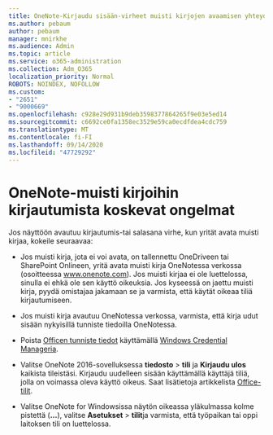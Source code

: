 ```yaml
---
title: OneNote-Kirjaudu sisään-virheet muisti kirjojen avaamisen yhteydessä
ms.author: pebaum
author: pebaum
manager: mnirkhe
ms.audience: Admin
ms.topic: article
ms.service: o365-administration
ms.collection: Adm_O365
localization_priority: Normal
ROBOTS: NOINDEX, NOFOLLOW
ms.custom:
- "2651"
- "9000669"
ms.openlocfilehash: c928e29d931b9deb3598377864265f9e03e5ed14
ms.sourcegitcommit: c6692ce0fa1358ec3529e59ca0ecdfdea4cdc759
ms.translationtype: MT
ms.contentlocale: fi-FI
ms.lasthandoff: 09/14/2020
ms.locfileid: "47729292"
---
```

# <a name="issues-signing-in-to-onenote-notebooks"></a>OneNote-muisti kirjoihin kirjautumista koskevat ongelmat

Jos näyttöön avautuu kirjautumis-tai salasana virhe, kun yrität avata muisti kirjaa, kokeile seuraavaa:

- Jos muisti kirja, jota ei voi avata, on tallennettu OneDriveen tai SharePoint Onlineen, yritä avata muisti kirja OneNotessa verkossa (osoitteessa www.onenote.com). Jos muisti kirjaa ei ole luettelossa, sinulla ei ehkä ole sen käyttö oikeuksia. Jos kyseessä on jaettu muisti kirja, pyydä omistajaa jakamaan se ja varmista, että käytät oikeaa tiliä kirjautumiseen.

- Jos muisti kirja avautuu OneNotessa verkossa, varmista, että kirja udut sisään nykyisillä tunniste tiedoilla OneNotessa. 

- Poista [Officen tunniste tiedot](https://docs.microsoft.com/office/troubleshoot/error-messages/another-account-already-signed-in#step-3-clear-cached-credentials-on-the-computer) käyttämällä [Windows Credential Manageria](https://support.microsoft.com/help/4026814/windows-accessing-credential-manager).

- Valitse OneNote 2016-sovelluksessa **tiedosto**  >  **tili** ja **Kirjaudu ulos** kaikista tileistäsi. Kirjaudu uudelleen sisään käyttämällä käyttäjä tiliä, jolla on voimassa oleva käyttö oikeus. Saat lisätietoja artikkelista [Office-tilit](https://support.office.com/article/accounts-in-office-628ea040-f265-49de-b986-be09c3ebf8a9).

- Valitse OneNote for Windowsissa näytön oikeassa yläkulmassa kolme pistettä (**...**), valitse **Asetukset**  >  **tilit**ja varmista, että työpaikan tai oppi laitoksen tili on luettelossa.